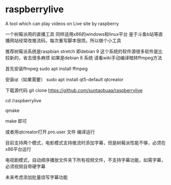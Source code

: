 # raspberrylive
A tool which can play videos on Live site by raspberry

一个树莓派用的直播工具
同样适用x86的windows和linux平台
鉴于斗鱼b站等直播网站经常改推流码，每次重写脚本很烦。所以做个小工具

推荐树莓派系统是raspbian stretch 即debian 9 这个系统的软件源很多软件是比较新的，省去很多麻烦
如果是debian 8 系统 请看wiki手动编译暗转ffmpeg方法

首先安装ffmpeg
sudo apt install ffmpeg

安装qt（如果需要）
sudo apt install qt5-default qtcreator

下载源代码
git clone https://github.com/suntaobuaa/raspberrylive

cd /raspberrylive

qmake

make
即可

或者用qtcreator打开.pro.user 文件  编译运行

目前支持两个模式，电影模式支持推流时添加字幕，但是树莓派性能不够，必须在x86平台运行

电视剧模式，自动顺序播放文件夹下所有视频文件，不支持字幕功能，如需字幕，必须视频自带硬字幕

未来考虑添加批量烧写字幕功能







